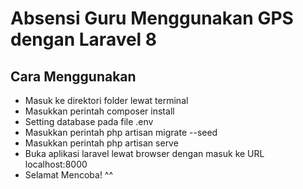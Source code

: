 <p align="center">
   <h1>Absensi Guru Menggunakan GPS dengan Laravel 8</h1>
</p>

## Cara Menggunakan
- Masuk ke direktori folder lewat terminal
- Masukkan perintah composer install
- Setting database pada file .env
- Masukkan perintah php artisan migrate --seed
- Masukkan perintah php artisan serve
- Buka aplikasi laravel lewat browser dengan masuk ke URL localhost:8000
- Selamat Mencoba! ^^ 

